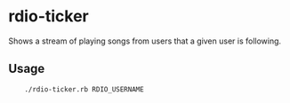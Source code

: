 rdio-ticker
===========

Shows a stream of playing songs from users that a given user is following.
    
Usage
-----
        ./rdio-ticker.rb RDIO_USERNAME

